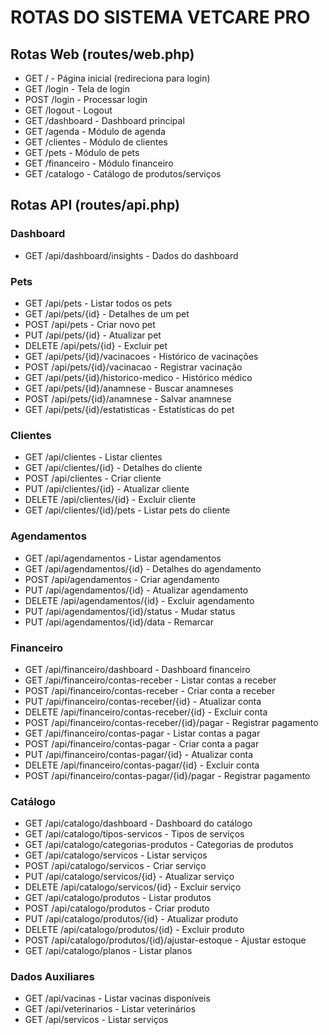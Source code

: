 # ROTAS DO SISTEMA VETCARE PRO

## Rotas Web (routes/web.php)
- GET  /             - Página inicial (redireciona para login)
- GET  /login        - Tela de login
- POST /login        - Processar login
- GET  /logout       - Logout
- GET  /dashboard    - Dashboard principal
- GET  /agenda       - Módulo de agenda
- GET  /clientes     - Módulo de clientes
- GET  /pets         - Módulo de pets
- GET  /financeiro   - Módulo financeiro
- GET  /catalogo     - Catálogo de produtos/serviços

## Rotas API (routes/api.php)

### Dashboard
- GET  /api/dashboard/insights    - Dados do dashboard

### Pets
- GET    /api/pets                     - Listar todos os pets
- GET    /api/pets/{id}               - Detalhes de um pet
- POST   /api/pets                    - Criar novo pet
- PUT    /api/pets/{id}               - Atualizar pet
- DELETE /api/pets/{id}               - Excluir pet
- GET    /api/pets/{id}/vacinacoes    - Histórico de vacinações
- POST   /api/pets/{id}/vacinacao     - Registrar vacinação
- GET    /api/pets/{id}/historico-medico - Histórico médico
- GET    /api/pets/{id}/anamnese      - Buscar anamneses
- POST   /api/pets/{id}/anamnese      - Salvar anamnese
- GET    /api/pets/{id}/estatisticas  - Estatísticas do pet

### Clientes
- GET    /api/clientes                 - Listar clientes
- GET    /api/clientes/{id}           - Detalhes do cliente
- POST   /api/clientes                - Criar cliente
- PUT    /api/clientes/{id}           - Atualizar cliente
- DELETE /api/clientes/{id}           - Excluir cliente
- GET    /api/clientes/{id}/pets      - Listar pets do cliente

### Agendamentos
- GET    /api/agendamentos            - Listar agendamentos
- GET    /api/agendamentos/{id}       - Detalhes do agendamento
- POST   /api/agendamentos            - Criar agendamento
- PUT    /api/agendamentos/{id}       - Atualizar agendamento
- DELETE /api/agendamentos/{id}       - Excluir agendamento
- PUT    /api/agendamentos/{id}/status - Mudar status
- PUT    /api/agendamentos/{id}/data  - Remarcar

### Financeiro
- GET    /api/financeiro/dashboard    - Dashboard financeiro
- GET    /api/financeiro/contas-receber - Listar contas a receber
- POST   /api/financeiro/contas-receber - Criar conta a receber
- PUT    /api/financeiro/contas-receber/{id} - Atualizar conta
- DELETE /api/financeiro/contas-receber/{id} - Excluir conta
- POST   /api/financeiro/contas-receber/{id}/pagar - Registrar pagamento
- GET    /api/financeiro/contas-pagar - Listar contas a pagar
- POST   /api/financeiro/contas-pagar - Criar conta a pagar
- PUT    /api/financeiro/contas-pagar/{id} - Atualizar conta
- DELETE /api/financeiro/contas-pagar/{id} - Excluir conta
- POST   /api/financeiro/contas-pagar/{id}/pagar - Registrar pagamento

### Catálogo
- GET    /api/catalogo/dashboard      - Dashboard do catálogo
- GET    /api/catalogo/tipos-servicos - Tipos de serviços
- GET    /api/catalogo/categorias-produtos - Categorias de produtos
- GET    /api/catalogo/servicos       - Listar serviços
- POST   /api/catalogo/servicos       - Criar serviço
- PUT    /api/catalogo/servicos/{id}  - Atualizar serviço
- DELETE /api/catalogo/servicos/{id}  - Excluir serviço
- GET    /api/catalogo/produtos       - Listar produtos
- POST   /api/catalogo/produtos       - Criar produto
- PUT    /api/catalogo/produtos/{id}  - Atualizar produto
- DELETE /api/catalogo/produtos/{id}  - Excluir produto
- POST   /api/catalogo/produtos/{id}/ajustar-estoque - Ajustar estoque
- GET    /api/catalogo/planos         - Listar planos

### Dados Auxiliares
- GET    /api/vacinas                 - Listar vacinas disponíveis
- GET    /api/veterinarios            - Listar veterinários
- GET    /api/servicos                - Listar serviços
